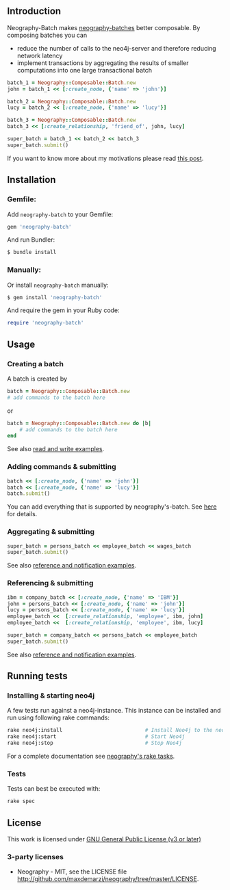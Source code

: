 ## Introduction
Neography-Batch makes [neography-batches](https://github.com/maxdemarzi/neography/wiki/Batch "Neography Batch") better composable. By composing batches you can
* reduce the number of calls to the neo4j-server and therefore reducing network latency
* implement transactions by aggregating the results of smaller computations into one large transactional batch

```ruby
batch_1 = Neography::Composable::Batch.new
john = batch_1 << [:create_node, {'name' => 'john'}]

batch_2 = Neography::Composable::Batch.new
lucy = batch_2 << [:create_node, {'name' => 'lucy'}]

batch_3 = Neography::Composable::Batch.new
batch_3 << [:create_relationship, 'friend_of', john, lucy]

super_batch = batch_1 << batch_2 << batch_3
super_batch.submit()
```
If you want to know more about my motivations please read [this post](http://enceradeira.blogspot.co.uk/2013/06/why-neography-batch-is-useful-to-me.html).
## Installation
### Gemfile:
Add `neography-batch` to your Gemfile:
```ruby
gem 'neography-batch'
```
And run Bundler:
```sh
$ bundle install
```
### Manually:
Or install `neography-batch` manually:
```sh
$ gem install 'neography-batch'
```
And require the gem in your Ruby code:
```ruby
require 'neography-batch'
```
## Usage
### Creating a batch
A batch is created by
```ruby
batch = Neography::Composable::Batch.new
# add commands to the batch here
```
or
```ruby
batch = Neography::Composable::Batch.new do |b|
    # add commands to the batch here
end
```
See also [read and write examples](https://github.com/Enceradeira/neography-batch/blob/master/spec/examples/read_and_write_examples_spec.rb).
### Adding commands & submitting
```ruby
batch << [:create_node, {'name' => 'john'}]
batch << [:create_node, {'name' => 'lucy'}]
batch.submit()
```
You can add everything that is supported by neography's-batch. See [here](https://github.com/maxdemarzi/neography/wiki/Batch) for details.
### Aggregating & submitting
```ruby
super_batch = persons_batch << employee_batch << wages_batch
super_batch.submit()
```
See also [reference and notification examples](https://github.com/Enceradeira/neography-batch/blob/master/spec/examples/references_and_notification_examples_spec.rb).
### Referencing & submitting
 ```ruby
ibm = company_batch << [:create_node, {'name' => 'IBM'}]
john = persons_batch << [:create_node, {'name' => 'john'}]
lucy = persons_batch << [:create_node, {'name' => 'lucy'}]
employee_batch <<  [:create_relationship, 'employee', ibm, john]
employee_batch <<  [:create_relationship, 'employee', ibm, lucy]

super_batch = company_batch << persons_batch << employee_batch
super_batch.submit()
 ```
See also [reference and notification examples](https://github.com/Enceradeira/neography-batch/blob/master/spec/examples/references_and_notification_examples_spec.rb).
## Running tests
### Installing & starting neo4j
A few tests run against a neo4j-instance. This instance can be installed and run using following rake commands:
```sh
rake neo4j:install                           # Install Neo4j to the neo4j directory under your project
rake neo4j:start                             # Start Neo4j
rake neo4j:stop                              # Stop Neo4j
```
For a complete documentation see [neography's rake tasks](https://github.com/maxdemarzi/neography/wiki/Rake-tasks "Rake tasks").
### Tests
Tests can best be executed with:
```sh
rake spec
```
## License
This work is licensed under [GNU General Public License (v3 or later)](http://www.gnu.org/licenses/gpl-3.0.html)

### 3-party licenses
* Neography - MIT, see the LICENSE file http://github.com/maxdemarzi/neography/tree/master/LICENSE.
